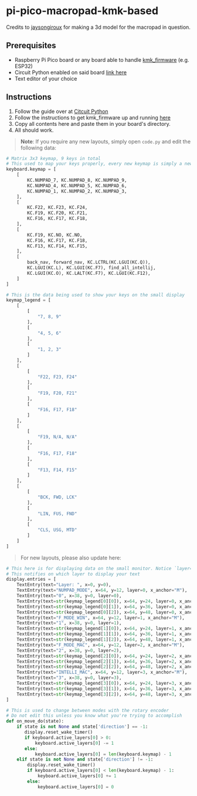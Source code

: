 # pi-pico-macropad-kmk-based

Credits to [jaysongiroux](https://github.com/jaysongiroux/pico-macro-pad) for making a 3d model for the macropad in question.

## Prerequisites

* Raspberry Pi Pico board or any board able to handle [kmk_firmware](https://github.com/KMKfw/kmk_firmware) (e.g. ESP32)
* Circuit Python enabled on said board [link here](https://circuitpython.org/)
* Text editor of your choice

## Instructions

1. Follow the guide over at [Citcuit Python](https://circuitpython.org/)
1. Follow the instructions to get kmk_firmware up and running [here](https://github.com/KMKfw/kmk_firmware/blob/main/docs/en/Getting_Started.md)
1. Copy all contents here and paste them in your board's directory.
1. All should work.

>**Note**: If you require any new layouts, simply open `code.py` and edit the following data:

```Python
# Matrix 3x3 keymap, 9 keys in total
# This used to map your keys properly, every new keymap is simply a new [] list
keyboard.keymap = [
    [
        KC.NUMPAD_7, KC.NUMPAD_8, KC.NUMPAD_9,
        KC.NUMPAD_4, KC.NUMPAD_5, KC.NUMPAD_6,
        KC.NUMPAD_1, KC.NUMPAD_2, KC.NUMPAD_3,
    ],
    [
        KC.F22, KC.F23, KC.F24,
        KC.F19, KC.F20, KC.F21,
        KC.F16, KC.F17, KC.F18,
    ],
    [
        KC.F19, KC.NO, KC.NO,
        KC.F16, KC.F17, KC.F18,
        KC.F13, KC.F14, KC.F15,
    ],
    [
        back_nav, forward_nav, KC.LCTRL(KC.LGUI(KC.Q)),
        KC.LGUI(KC.L), KC.LGUI(KC.F7), find_all_intellij,
        KC.LGUI(KC.O), KC.LALT(KC.F7), KC.LGUI(KC.F12),
    ]
]

# This is the data being used to show your keys on the small display 
keymap_legend = [
    [
        [
            "7, 8, 9"
        ],
        [
            "4, 5, 6"
        ],
        [
            "1, 2, 3"
        ]
    ],
    [
        [
            "F22, F23, F24"
        ],
        [
            "F19, F20, F21"
        ],
        [
            "F16, F17, F18"
        ]
    ],
    [
        [
            "F19, N/A, N/A"
        ],
        [
            "F16, F17, F18"
        ],
        [
            "F13, F14, F15"
        ]
    ],
    [
        [
            "BCK, FWD, LCK"
        ],
        [
            "LIN, FUS, FND"
        ],
        [
            "CLS, USG, MTD"
        ]
    ]
]
```

> For new layouts, please also update here:
```Python
# This here is for displaying data on the small monitor. Notice `layer=n`
# This notifies on which layer to display your text
display.entries = [
    TextEntry(text="Layer: ", x=0, y=0),
    TextEntry(text="NUMPAD_MODE", x=64, y=12, layer=0, x_anchor="M"),
    TextEntry(text="0", x=38, y=0, layer=0),
    TextEntry(text=str(keymap_legend[0][0]), x=64, y=24, layer=0, x_anchor="M"),
    TextEntry(text=str(keymap_legend[0][1]), x=64, y=36, layer=0, x_anchor="M"),
    TextEntry(text=str(keymap_legend[0][2]), x=64, y=48, layer=0, x_anchor="M"),
    TextEntry(text="F_MODE_WIN", x=64, y=12, layer=1, x_anchor="M"),
    TextEntry(text="1", x=38, y=0, layer=1),
    TextEntry(text=str(keymap_legend[1][0]), x=64, y=24, layer=1, x_anchor="M"),
    TextEntry(text=str(keymap_legend[1][1]), x=64, y=36, layer=1, x_anchor="M"),
    TextEntry(text=str(keymap_legend[1][2]), x=64, y=48, layer=1, x_anchor="M"),
    TextEntry(text="F_MODE_MAC", x=64, y=12, layer=2, x_anchor="M"),
    TextEntry(text="2", x=38, y=0, layer=2),
    TextEntry(text=str(keymap_legend[2][0]), x=64, y=24, layer=2, x_anchor="M"),
    TextEntry(text=str(keymap_legend[2][1]), x=64, y=36, layer=2, x_anchor="M"),
    TextEntry(text=str(keymap_legend[2][2]), x=64, y=48, layer=2, x_anchor="M"),
    TextEntry(text="INTELLI_MAC", x=64, y=12, layer=3, x_anchor="M"),
    TextEntry(text="3", x=38, y=0, layer=3),
    TextEntry(text=str(keymap_legend[3][0]), x=64, y=24, layer=3, x_anchor="M"),
    TextEntry(text=str(keymap_legend[3][1]), x=64, y=36, layer=3, x_anchor="M"),
    TextEntry(text=str(keymap_legend[3][2]), x=64, y=48, layer=3, x_anchor="M"),
]

# This is used to change between modes with the rotary encoder
# Do not edit this unless you know what you're trying to accomplish
def on_move_do(state):
    if state is not None and state['direction'] == -1:
       display.reset_wake_timer()
       if keyboard.active_layers[0] > 0:
           keyboard.active_layers[0] -= 1
       else:
           keyboard.active_layers[0] = len(keyboard.keymap) - 1
    elif state is not None and state['direction'] != -1:
        display.reset_wake_timer()
        if keyboard.active_layers[0] < len(keyboard.keymap) - 1:
            keyboard.active_layers[0] += 1
        else:
            keyboard.active_layers[0] = 0
```
